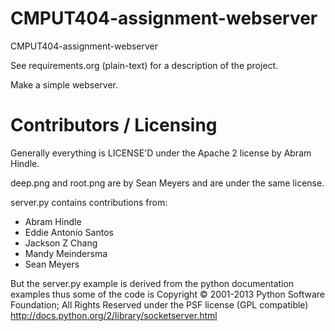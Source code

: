 CMPUT404-assignment-webserver
=============================

CMPUT404-assignment-webserver

See requirements.org (plain-text) for a description of the project.

Make a simple webserver.

Contributors / Licensing
========================

Generally everything is LICENSE'D under the Apache 2 license by Abram Hindle.

deep.png and root.png are by Sean Meyers and are under the same license.

server.py contains contributions from:

* Abram Hindle
* Eddie Antonio Santos
* Jackson Z Chang
* Mandy Meindersma 
* Sean Meyers

But the server.py example is derived from the python documentation
examples thus some of the code is Copyright © 2001-2013 Python
Software Foundation; All Rights Reserved under the PSF license (GPL
compatible) http://docs.python.org/2/library/socketserver.html

